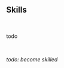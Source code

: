 <!-- no index -->

## Skills

<br>

todo

<br>

*todo: become skilled*
<!-- LAST EDITED 1700395681 LAST EDITED-->